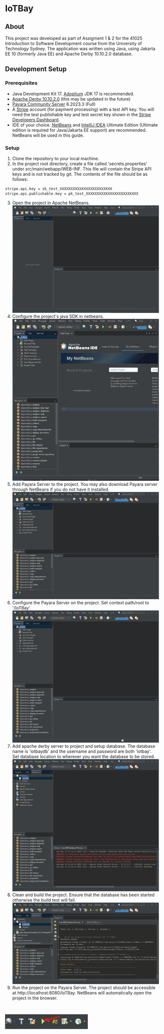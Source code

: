 # IoTBay

## About
This project was developed as part of Assigment 1 & 2 for the 41025 Introduction to Software Development course from the University of Technology Sydney. The application was written using Java, using Jakarta EE 10 (formerly Java EE) and Apache Derby 10.10.2.0 database.

## Development Setup

### Prerequisites
- Java Development Kit 17. [Adoptium](https://adoptium.net/en-GB/) JDK 17 is recommended.
- [Apache Derby 10.10.2.0](https://db.apache.org/derby/releases/release-10.10.2.0.html) (this may be updated in the future)
- [Payara Community Server](https://www.payara.fish/downloads/payara-platform-community-edition/) 6.2023.3 (Full) 
- A [Stripe](https://stripe.com/au) account (for payment processing) with a test API key. You will need the test publishable key and test secret key shown in the [Stripe Developers Dashboard](https://dashboard.stripe.com/test/apikeys).
- IDE of your choice. [NetBeans](https://netbeans.apache.org/) and [IntelliJ IDEA](https://www.jetbrains.com/idea/) Ultimate Edition (Ultimate edition is required for Java/Jakarta EE support) are recommended. NetBeans will be used in this guide.

### Setup
1. Clone the repository to your local machine.
2. In the project root directory, create a file called 'secrets.properties' under src/main/webapp/WEB-INF. This file will contain the Stripe API keys and is not tracked by git. The contents of the file should be as follows:
```
stripe.api.key = sk_test_XXXXXXXXXXXXXXXXXXXXXXXX
stripe.api.publishable.key = pk_test_XXXXXXXXXXXXXXXXXXXXXXXX
```
3. Open the project in Apache NetBeans.
![NetBeans](images/open_project.gif)
4. Configure the project's java SDK in netbeans.
![Configure Java SDK](images/configure_sdk.gif)
4. Add Payara Server to the project. You may also download Payara server through NetBeans if you do not have it installed.
![Add Payara Server](images/add_payara_server.gif)
5. Configure the Payara Server on the project. Set context path/root to '/IoTBay'.
![Configure Payara Server](images/configure_server.gif)
6. Add apache derby server to project and setup database. The database name is 'iotbaydb' and the username and password are both 'iotbay'. Set database location to wherever you want the database to be stored.
![Add Derby Server](images/configure_db.gif)
7. Clean and build the project. Ensure that the database has been started otherwise the build test will fail.
![Clean and Build](images/build.gif)
8. Run the project on the Payara Server. The project should be accessible at http://localhost:8080/IoTBay. NetBeans will automatically open the project in the browser.
<br>

![Run Project](images/run.png)
